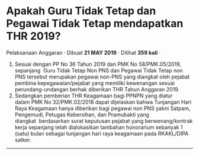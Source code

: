 Apakah Guru Tidak Tetap dan Pegawai Tidak Tetap mendapatkan THR 2019?
=====================================================================

Pelaksanaan Anggaran · Dibuat **21 MAY 2019** · Dilihat **359 kali** ·

1.  Sesuai dengan PP No 36 Tahun 2019 dan PMK No 58/PMK.05/2019, sepanjang  Guru Tidak Tetap Non PNS dan Pegawai Tidak Tetap non PNS tersebut merupakan pegawai non-PNS yang diangkat oleh pejabat pembina kepegawaian/pejabat yang memiliki kewenangan sesuai perundang-undangan berhak diberikan THR Tahun Anggaran 2019.
2.  Sedangkan pemberian THR Keagamaan bagi PPNPN yang diatur dalam PMK No 32/PMK.02/2018 dapat dijelaskan bahwa Tunjangan Hari Raya Keagamaan hanya diberikan bagi pegawai non PNS yakni Satpam, Pengemudi, Petugas Kebersihan, dan Pramubakti yang diangkat  berdasarkan surat keputusan pejabat yang berwenang/kontrak kerja sepanjang telah dialokasikan tambahan honorarium sebanyak 1 (satu) bulan sebagai tunjangan hari raya keagamaan pada RKAKL/DIPA satker.

  

  
  
  

* * *